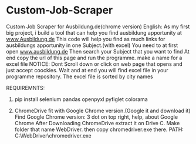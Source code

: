 # Custom-Job-Scraper
Custom Job Scraper for Ausbildung.de(chrome version)
English:
As my first big project, i build a tool that can help you find ausbildung apportunity at www.Ausbildung.de
This code will help you find as much links for ausbildungs apportunity in one Subject.(with excel)
You need to at first open www.ausbildung.de
Then search your Subject that you want to find
At end copy the url of this page and run the programme.
make a name for a excel file
NOTICE: Dont Scroll down or click on web page that opens and just accept coockies.
Wait and at end you will find excel file in your programme repository.
The excel file is sorted by city names

REQUIREMNTS:
1. pip install selenium pandas openpyxl pyfiglet colorama

2. ChromeDrive fit with Google Chrome version.(Google it and download it)
Find Google Chrome version: 3 dot on top right, help, about Google Chrome
After Downloading ChromeDrive extract it on Drive C. Make folder that name WebDriver. then copy chromedriver.exe there. PATH: C:\WebDriver\chromedriver.exe

